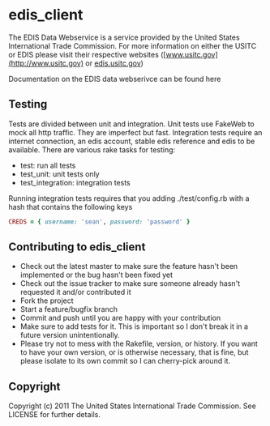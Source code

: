 # edis_client

The EDIS Data Webservice is a service provided by the United States International Trade Commission. For more information on either the USITC or EDIS please visit their respective websites ([www.usitc.gov](http://www.usitc.gov) or [edis.usitc.gov](http://edis.usitc.gov))

Documentation on the EDIS data webserivce can be found here

## Testing
Tests are divided between unit and integration.  Unit tests use FakeWeb to mock
all http traffic.  They are imperfect but fast.  Integration tests require an
internet connection, an edis account, stable edis reference and edis to be
available.  There are various rake tasks for testing:
* test: run all tests
* test_unit: unit tests only
* test_integration: integration tests

Running integration tests requires that you adding ./test/config.rb with a hash that contains the following keys

```ruby
CREDS = { username: 'sean', password: 'password' }
```

## Contributing to edis_client
 
* Check out the latest master to make sure the feature hasn't been implemented or the bug hasn't been fixed yet
* Check out the issue tracker to make sure someone already hasn't requested it and/or contributed it
* Fork the project
* Start a feature/bugfix branch
* Commit and push until you are happy with your contribution
* Make sure to add tests for it. This is important so I don't break it in a future version unintentionally.
* Please try not to mess with the Rakefile, version, or history. If you want to have your own version, or is otherwise necessary, that is fine, but please isolate to its own commit so I can cherry-pick around it.

## Copyright

Copyright (c) 2011 The United States International Trade Commission. See LICENSE for
further details.

